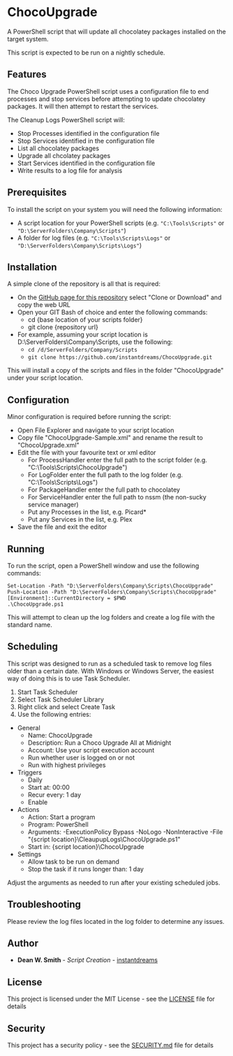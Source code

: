 # ChocoUpgrade

A PowerShell script that will update all chocolatey packages installed on the target system.

This script is expected to be run on a nightly schedule.


## Features

The Choco Upgrade PowerShell script uses a configuration file to end processes and stop services before attempting to update chocolatey packages. It will then attempt to restart the services.

The Cleanup Logs PowerShell script will:

* Stop Processes identified in the configuration file
* Stop Services identified in the configuration file
* List all chocolatey packages
* Upgrade all chcolatey packages
* Start Services identified in the configuration file
* Write results to a log file for analysis


## Prerequisites

To install the script on your system you will need the following information:

* A script location for your PowerShell scripts (e.g. `"C:\Tools\Scripts"` or `"D:\ServerFolders\Company\Scripts"`)
* A folder for log files  (e.g. `"C:\Tools\Scripts\Logs"` or `"D:\ServerFolders\Company\Scripts\Logs"`)


## Installation

A simple clone of the repository is all that is required:

* On the [GitHub page for this repository](https://github.com/instantdreams/ChocoUpgrade) select "Clone or Download" and copy the web URL
* Open your GIT Bash of choice and enter the following commands:
	* cd {base location of your scripts folder}
	* git clone {repository url}
* For example, assuming your script location is D:\ServerFolders\Company\Scripts, use the following:
    * `cd /d/ServerFolders/Company/Scripts`
	* `git clone https://github.com/instantdreams/ChocoUpgrade.git`

This will install a copy of the scripts and files in the folder "ChocoUpgrade" under your script location.


## Configuration

Minor configuration is required before running the script:

* Open File Explorer and navigate to your script location
* Copy file "ChocoUpgrade-Sample.xml" and rename the result to "ChocoUpgrade.xml"
* Edit the file with your favourite text or xml editor
	* For ProcessHandler enter the full path to the script folder (e.g. "C:\Tools\Scripts\ChocoUpgrade")
	* For LogFolder enter the full path to the log folder (e.g. "C:\Tools\Scripts\Logs")
	* For PackageHandler enter the full path to chocolatey
	* For ServiceHandler enter the full path to nssm (the non-sucky service manager)
	* Put any Processes in the list, e.g.  Picard*
	* Put any Services in the list, e.g. Plex
* Save the file and exit the editor


## Running

To run the script, open a PowerShell window and use the following commands:
```
Set-Location -Path "D:\ServerFolders\Company\Scripts\ChocoUpgrade"
Push-Location -Path "D:\ServerFolders\Company\Scripts\ChocoUpgrade"
[Environment]::CurrentDirectory = $PWD
.\ChocoUpgrade.ps1
```

This will attempt to clean up the log folders and create a log file with the standard name.


## Scheduling

This script was designed to run as a scheduled task to remove log files older than a certain date. With Windows or Windows Server, the easiest way of doing this is to use Task Scheduler.

1. Start Task Scheduler
2. Select Task Scheduler Library
3. Right click and select Create Task
4. Use the following entries:
  * General
    * Name:			ChocoUpgrade
    * Description:	Run a Choco Upgrade All at Midnight
    * Account:		Use your script execution account
    * Run whether user is logged on or not
    * Run with highest privileges
  * Triggers
    * Daily
    * Start at:		00:00
    * Recur every:	1 day
    * Enable
  * Actions
    * Action:		Start a program
    * Program:		PowerShell
    * Arguments:	-ExecutionPolicy Bypass -NoLogo -NonInteractive -File "{script location}\CleaupupLogs\ChocoUpgrade.ps1"
    * Start in:		{script location}\ChocoUpgrade
  * Settings
    * Allow task to be run on demand
    * Stop the task if it runs longer than: 1 day

Adjust the arguments as needed to run after your existing scheduled jobs.


## Troubleshooting

Please review the log files located in the log folder to determine any issues.


## Author

* **Dean W. Smith** - *Script Creation* - [instantdreams](https://github.com/instantdreams)


## License

This project is licensed under the MIT License - see the [LICENSE](LICENSE) file for details


## Security

This project has a security policy - see the [SECURITY.md](SECURITY.md) file for details